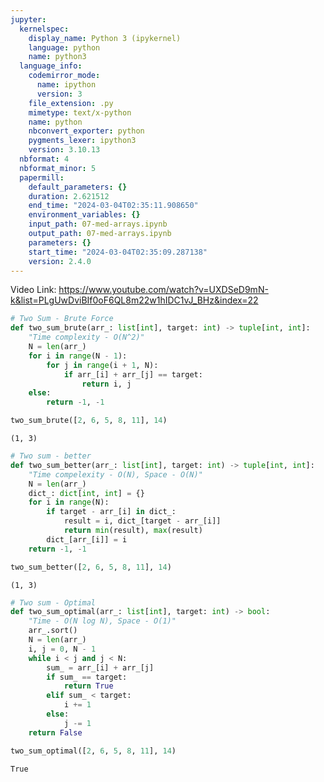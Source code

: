 ```yaml
---
jupyter:
  kernelspec:
    display_name: Python 3 (ipykernel)
    language: python
    name: python3
  language_info:
    codemirror_mode:
      name: ipython
      version: 3
    file_extension: .py
    mimetype: text/x-python
    name: python
    nbconvert_exporter: python
    pygments_lexer: ipython3
    version: 3.10.13
  nbformat: 4
  nbformat_minor: 5
  papermill:
    default_parameters: {}
    duration: 2.621512
    end_time: "2024-03-04T02:35:11.908650"
    environment_variables: {}
    input_path: 07-med-arrays.ipynb
    output_path: 07-med-arrays.ipynb
    parameters: {}
    start_time: "2024-03-04T02:35:09.287138"
    version: 2.4.0
---
```


<div id="21da8de7" class="cell markdown"
papermill="{&quot;duration&quot;:5.0e-3,&quot;end_time&quot;:&quot;2024-03-04T02:35:11.356930&quot;,&quot;exception&quot;:false,&quot;start_time&quot;:&quot;2024-03-04T02:35:11.351930&quot;,&quot;status&quot;:&quot;completed&quot;}"
tags="[]">

Video Link:
<https://www.youtube.com/watch?v=UXDSeD9mN-k&list=PLgUwDviBIf0oF6QL8m22w1hIDC1vJ_BHz&index=22>

</div>

<div id="2f902cd9" class="cell code" execution_count="1"
execution="{&quot;iopub.execute_input&quot;:&quot;2024-03-04T02:35:11.373846Z&quot;,&quot;iopub.status.busy&quot;:&quot;2024-03-04T02:35:11.372079Z&quot;,&quot;iopub.status.idle&quot;:&quot;2024-03-04T02:35:11.405259Z&quot;,&quot;shell.execute_reply&quot;:&quot;2024-03-04T02:35:11.402954Z&quot;}"
lines_to_next_cell="1"
papermill="{&quot;duration&quot;:4.7274e-2,&quot;end_time&quot;:&quot;2024-03-04T02:35:11.409684&quot;,&quot;exception&quot;:false,&quot;start_time&quot;:&quot;2024-03-04T02:35:11.362410&quot;,&quot;status&quot;:&quot;completed&quot;}"
tags="[]">

``` python
# Two Sum - Brute Force
def two_sum_brute(arr_: list[int], target: int) -> tuple[int, int]:
    "Time complexity - O(N^2)"
    N = len(arr_)
    for i in range(N - 1):
        for j in range(i + 1, N):
            if arr_[i] + arr_[j] == target:
                return i, j
    else:
        return -1, -1

two_sum_brute([2, 6, 5, 8, 11], 14)
```

<div class="output execute_result" execution_count="1">

    (1, 3)

</div>

</div>

<div id="f0629198" class="cell code" execution_count="2"
execution="{&quot;iopub.execute_input&quot;:&quot;2024-03-04T02:35:11.418274Z&quot;,&quot;iopub.status.busy&quot;:&quot;2024-03-04T02:35:11.416980Z&quot;,&quot;iopub.status.idle&quot;:&quot;2024-03-04T02:35:11.434027Z&quot;,&quot;shell.execute_reply&quot;:&quot;2024-03-04T02:35:11.431901Z&quot;}"
lines_to_next_cell="1"
papermill="{&quot;duration&quot;:2.7035e-2,&quot;end_time&quot;:&quot;2024-03-04T02:35:11.438819&quot;,&quot;exception&quot;:false,&quot;start_time&quot;:&quot;2024-03-04T02:35:11.411784&quot;,&quot;status&quot;:&quot;completed&quot;}"
tags="[]">

``` python
# Two sum - better
def two_sum_better(arr_: list[int], target: int) -> tuple[int, int]:
    "Time compelexity - O(N), Space - O(N)"
    N = len(arr_)
    dict_: dict[int, int] = {}
    for i in range(N):
        if target - arr_[i] in dict_:
            result = i, dict_[target - arr_[i]]
            return min(result), max(result)
        dict_[arr_[i]] = i
    return -1, -1

two_sum_better([2, 6, 5, 8, 11], 14)
```

<div class="output execute_result" execution_count="2">

    (1, 3)

</div>

</div>

<div id="e337b5a1" class="cell code" execution_count="3"
execution="{&quot;iopub.execute_input&quot;:&quot;2024-03-04T02:35:11.449106Z&quot;,&quot;iopub.status.busy&quot;:&quot;2024-03-04T02:35:11.447930Z&quot;,&quot;iopub.status.idle&quot;:&quot;2024-03-04T02:35:11.466100Z&quot;,&quot;shell.execute_reply&quot;:&quot;2024-03-04T02:35:11.463757Z&quot;}"
papermill="{&quot;duration&quot;:2.8776e-2,&quot;end_time&quot;:&quot;2024-03-04T02:35:11.470369&quot;,&quot;exception&quot;:false,&quot;start_time&quot;:&quot;2024-03-04T02:35:11.441593&quot;,&quot;status&quot;:&quot;completed&quot;}"
tags="[]">

``` python
# Two sum - Optimal
def two_sum_optimal(arr_: list[int], target: int) -> bool:
    "Time - O(N log N), Space - O(1)"
    arr_.sort()
    N = len(arr_)
    i, j = 0, N - 1
    while i < j and j < N:
        sum_ = arr_[i] + arr_[j]
        if sum_ == target:
            return True
        elif sum_ < target:
            i += 1
        else:
            j -= 1
    return False

two_sum_optimal([2, 6, 5, 8, 11], 14)
```

<div class="output execute_result" execution_count="3">

    True

</div>

</div>
